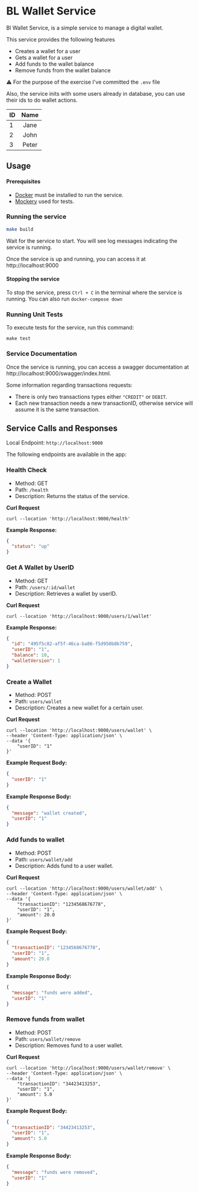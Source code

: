 # BL Wallet Service

Bl Wallet Service, is a simple service to manage a digital wallet.

This service provides the following features

- Creates a wallet for a user
- Gets a wallet for a user
- Add funds to the wallet balance
- Remove funds from the wallet balance

⚠️ For the purpose of the exercise I've committed the `.env` file

Also, the service inits with some users already in database, you can use their ids to do wallet actions.

| ID | Name  |
|----|:-----:|
| 1  | Jane  |
| 2  | John  |
| 3  | Peter |

## Usage

#### Prerequisites

- [Docker](https://www.docker.com/get-started/) must be installed to run the service.
- [Mockery](https://vektra.github.io/mockery/latest/installation/) used for tests.

### Running the service

```bash
make build
```

Wait for the service to start. You will see log messages indicating the service is running.

Once the service is up and running, you can access it at http://localhost:9000

#### Stopping the service

To stop the service, press `Ctrl + C` in the terminal where the service is running.
You can also run `docker-compose down`

### Running Unit Tests

To execute tests for the service, run this command:

```shell
make test
```

### Service Documentation

Once the service is running, you can access a swagger documentation at http://localhost:9000/swagger/index.html.

Some information regarding transactions requests:
- There is only two transactions types either `"CREDIT"` or `DEBIT`.
- Each new transaction needs a new transactionID, otherwise service will assume it is the same transaction.

## Service Calls and Responses

Local Endpoint: `http://localhost:9000`

The following endpoints are available in the app:

### Health Check

- Method: GET
- Path: `/health`
- Description: Returns the status of the service.

**Curl Request**

```shell
curl --location 'http://localhost:9000/health'
```

**Example Response:**

```json
{
  "status": "up"
}
```

### Get A Wallet by UserID

- Method: GET
- Path: `/users/:id/wallet`
- Description: Retrieves a wallet by userID.

**Curl Request**

```shell
curl --location 'http://localhost:9000/users/1/wallet'
```

**Example Response:**

```json
{
  "id": "495f5c82-af5f-46ca-ba86-f5d950b8b759",
  "userID": "1",
  "balance": 10,
  "walletVersion": 1
}
```

### Create a Wallet

- Method: POST
- Path: `users/wallet`
- Description: Creates a new wallet for a certain user.

**Curl Request**

```shell
curl --location 'http://localhost:9000/users/wallet' \
--header 'Content-Type: application/json' \
--data '{
    "userID": "1"
}'
```

**Example Request Body:**

```json
{
  "userID": "1"
}
```

**Example Response Body:**

```json
{
  "message": "wallet created",
  "userID": "1"
}
```

### Add funds to wallet

- Method: POST
- Path: `users/wallet/add`
- Description: Adds fund to a user wallet.

**Curl Request**

```shell
curl --location 'http://localhost:9000/users/wallet/add' \
--header 'Content-Type: application/json' \
--data '{
    "transactionID": "1234568676778",
    "userID": "1",
    "amount": 20.0
}'
```

**Example Request Body:**

```json
{
  "transactionID": "1234568676778",
  "userID": "1",
  "amount": 20.0
}
```

**Example Response Body:**

```json
{
  "message": "funds were added",
  "userID": "1"
}
```

### Remove funds from wallet

- Method: POST
- Path: `users/wallet/remove`
- Description: Removes fund to a user wallet.

**Curl Request**

```shell
curl --location 'http://localhost:9000/users/wallet/remove' \
--header 'Content-Type: application/json' \
--data '{
    "transactionID": "34423413253",
    "userID": "1",
    "amount": 5.0
}'
```

**Example Request Body:**

```json
{
  "transactionID": "34423413253",
  "userID": "1",
  "amount": 5.0
}
```

**Example Response Body:**

```json
{
  "message": "funds were removed",
  "userID": "1"
}
```
